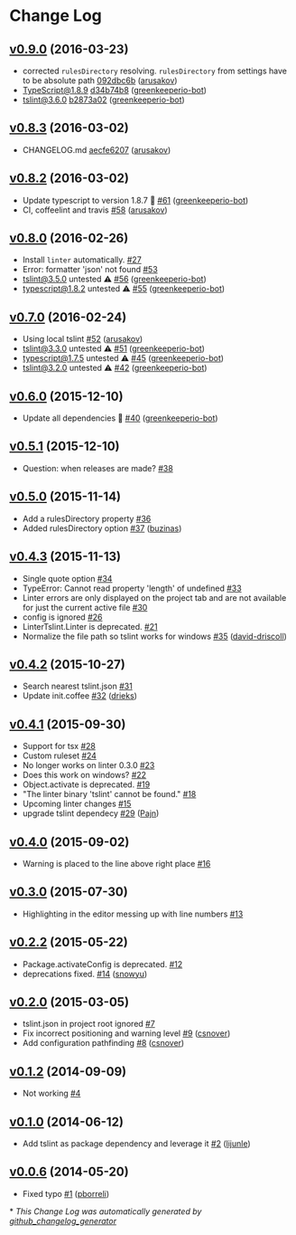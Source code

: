 # Change Log

## [v0.9.0](https://github.com/AtomLinter/linter-tslint/tree/v0.9.0) (2016-03-23)

- corrected ```rulesDirectory``` resolving. ```rulesDirectory``` from settings have to be absolute path [092dbc6b](https://github.com/AtomLinter/linter-tslint/commit/092dbc6be5e89d10ed8f8abfd63b3b5cde365c65) ([arusakov](https://github.com/arusakov))
- TypeScript@1.8.9  [d34b74b8](https://github.com/AtomLinter/linter-tslint/commit/d34b74b855217668d6df058e38bc7b7d6a3ddabd) ([greenkeeperio-bot](https://github.com/greenkeeperio-bot))
- tslint@3.6.0  [b2873a02](https://github.com/AtomLinter/linter-tslint/commit/b2873a02415e125738c5ef6b7eda22c38da831f2) ([greenkeeperio-bot](https://github.com/greenkeeperio-bot))

## [v0.8.3](https://github.com/AtomLinter/linter-tslint/tree/v0.8.3) (2016-03-02)

- CHANGELOG.md [aecfe6207](https://github.com/AtomLinter/linter-tslint/commit/aecfe6207672d83ecdea3008c79034cc207bc3ea) ([arusakov](https://github.com/arusakov))

## [v0.8.2](https://github.com/AtomLinter/linter-tslint/tree/v0.8.2) (2016-03-02)

- Update typescript to version 1.8.7 🚀 [\#61](https://github.com/AtomLinter/linter-tslint/pull/61) ([greenkeeperio-bot](https://github.com/greenkeeperio-bot))
- CI, coffeelint and travis [\#58](https://github.com/AtomLinter/linter-tslint/pull/58) ([arusakov](https://github.com/arusakov))

## [v0.8.0](https://github.com/AtomLinter/linter-tslint/tree/v0.8.0) (2016-02-26)

- Install `linter` automatically. [\#27](https://github.com/AtomLinter/linter-tslint/issues/27)
- Error: formatter 'json' not found [\#53](https://github.com/AtomLinter/linter-tslint/issues/53)
- tslint@3.5.0 untested ⚠️ [\#56](https://github.com/AtomLinter/linter-tslint/pull/56) ([greenkeeperio-bot](https://github.com/greenkeeperio-bot))
- typescript@1.8.2 untested ⚠️ [\#55](https://github.com/AtomLinter/linter-tslint/pull/55) ([greenkeeperio-bot](https://github.com/greenkeeperio-bot))

## [v0.7.0](https://github.com/AtomLinter/linter-tslint/tree/v0.7.0) (2016-02-24)

- Using local tslint [\#52](https://github.com/AtomLinter/linter-tslint/pull/52) ([arusakov](https://github.com/arusakov))
- tslint@3.3.0 untested ⚠️ [\#51](https://github.com/AtomLinter/linter-tslint/pull/51) ([greenkeeperio-bot](https://github.com/greenkeeperio-bot))
- typescript@1.7.5 untested ⚠️ [\#45](https://github.com/AtomLinter/linter-tslint/pull/45) ([greenkeeperio-bot](https://github.com/greenkeeperio-bot))
- tslint@3.2.0 untested ⚠️ [\#42](https://github.com/AtomLinter/linter-tslint/pull/42) ([greenkeeperio-bot](https://github.com/greenkeeperio-bot))

## [v0.6.0](https://github.com/AtomLinter/linter-tslint/tree/v0.6.0) (2015-12-10)

- Update all dependencies 🌴 [\#40](https://github.com/AtomLinter/linter-tslint/pull/40) ([greenkeeperio-bot](https://github.com/greenkeeperio-bot))

## [v0.5.1](https://github.com/AtomLinter/linter-tslint/tree/v0.5.1) (2015-12-10)

- Question: when releases are made? [\#38](https://github.com/AtomLinter/linter-tslint/issues/38)

## [v0.5.0](https://github.com/AtomLinter/linter-tslint/tree/v0.5.0) (2015-11-14)

- Add a rulesDirectory property [\#36](https://github.com/AtomLinter/linter-tslint/issues/36)
- Added rulesDirectory option [\#37](https://github.com/AtomLinter/linter-tslint/pull/37) ([buzinas](https://github.com/buzinas))

## [v0.4.3](https://github.com/AtomLinter/linter-tslint/tree/v0.4.3) (2015-11-13)

- Single quote option [\#34](https://github.com/AtomLinter/linter-tslint/issues/34)
- TypeError: Cannot read property 'length' of undefined [\#33](https://github.com/AtomLinter/linter-tslint/issues/33)
- Linter errors are only displayed on the project tab and are not available for just the current active file [\#30](https://github.com/AtomLinter/linter-tslint/issues/30)
- config is ignored [\#26](https://github.com/AtomLinter/linter-tslint/issues/26)
- LinterTslint.Linter is deprecated. [\#21](https://github.com/AtomLinter/linter-tslint/issues/21)
- Normalize the file path so tslint works for windows [\#35](https://github.com/AtomLinter/linter-tslint/pull/35) ([david-driscoll](https://github.com/david-driscoll))

## [v0.4.2](https://github.com/AtomLinter/linter-tslint/tree/v0.4.2) (2015-10-27)

- Search nearest tslint.json [\#31](https://github.com/AtomLinter/linter-tslint/issues/31)
- Update init.coffee [\#32](https://github.com/AtomLinter/linter-tslint/pull/32) ([drieks](https://github.com/drieks))

## [v0.4.1](https://github.com/AtomLinter/linter-tslint/tree/v0.4.1) (2015-09-30)

- Support for tsx [\#28](https://github.com/AtomLinter/linter-tslint/issues/28)
- Custom ruleset [\#24](https://github.com/AtomLinter/linter-tslint/issues/24)
- No longer works on linter 0.3.0 [\#23](https://github.com/AtomLinter/linter-tslint/issues/23)
- Does this work on windows? [\#22](https://github.com/AtomLinter/linter-tslint/issues/22)
- Object.activate is deprecated. [\#19](https://github.com/AtomLinter/linter-tslint/issues/19)
- "The linter binary 'tslint' cannot be found." [\#18](https://github.com/AtomLinter/linter-tslint/issues/18)
- Upcoming linter changes [\#15](https://github.com/AtomLinter/linter-tslint/issues/15)
- upgrade tslint dependecy [\#29](https://github.com/AtomLinter/linter-tslint/pull/29) ([Pajn](https://github.com/Pajn))

## [v0.4.0](https://github.com/AtomLinter/linter-tslint/tree/v0.4.0) (2015-09-02)

- Warning is placed to the line above right place [\#16](https://github.com/AtomLinter/linter-tslint/issues/16)

## [v0.3.0](https://github.com/AtomLinter/linter-tslint/tree/v0.3.0) (2015-07-30)

- Highlighting in the editor messing up with line numbers [\#13](https://github.com/AtomLinter/linter-tslint/issues/13)

## [v0.2.2](https://github.com/AtomLinter/linter-tslint/tree/v0.2.2) (2015-05-22)

- Package.activateConfig is deprecated. [\#12](https://github.com/AtomLinter/linter-tslint/issues/12)
- deprecations fixed. [\#14](https://github.com/AtomLinter/linter-tslint/pull/14) ([snowyu](https://github.com/snowyu))

## [v0.2.0](https://github.com/AtomLinter/linter-tslint/tree/v0.2.0) (2015-03-05)

- tslint.json in project root ignored [\#7](https://github.com/AtomLinter/linter-tslint/issues/7)
- Fix incorrect positioning and warning level [\#9](https://github.com/AtomLinter/linter-tslint/pull/9) ([csnover](https://github.com/csnover))
- Add configuration pathfinding [\#8](https://github.com/AtomLinter/linter-tslint/pull/8) ([csnover](https://github.com/csnover))

## [v0.1.2](https://github.com/AtomLinter/linter-tslint/tree/v0.1.2) (2014-09-09)

- Not working [\#4](https://github.com/AtomLinter/linter-tslint/issues/4)

## [v0.1.0](https://github.com/AtomLinter/linter-tslint/tree/v0.1.0) (2014-06-12)

- Add tslint as package dependency and leverage it [\#2](https://github.com/AtomLinter/linter-tslint/pull/2) ([lijunle](https://github.com/lijunle))

## [v0.0.6](https://github.com/AtomLinter/linter-tslint/tree/v0.0.6) (2014-05-20)

- Fixed typo [\#1](https://github.com/AtomLinter/linter-tslint/pull/1) ([pborreli](https://github.com/pborreli))

\* *This Change Log was automatically generated by [github_changelog_generator](https://github.com/skywinder/Github-Changelog-Generator)*
